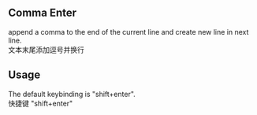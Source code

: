 ## Comma Enter
append a comma to the end of the current line and create new line in next line.  
文本末尾添加逗号并换行

## Usage
The default keybinding is "shift+enter".  
快捷键 "shift+enter"